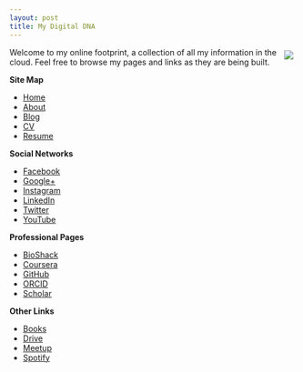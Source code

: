 ```yaml
---
layout: post
title: My Digital DNA
---
```


<img align="right" src="{{ site.baseurl }}/images/jekyll.png" style="margin:5px">Welcome to my online footprint, a collection of all my information in the cloud.  Feel free to browse my pages and links as they are being built.

**Site Map**

* <a href="{{ site.baseurl }}">Home</a>
* <a href="{{ site.baseurl }}/about">About</a>
* <a href="{{ site.baseurl }}/blog">Blog</a>
* <a href="{{ site.baseurl }}/cv">CV</a>
* <a href="{{ site.baseurl }}/resume">Resume</a>

**Social Networks**

* <a href="http://facebook.com/megdna" target="_blank">Facebook</a>
* <a href="http://google.com/+Megan8" target="_blank">Google+</a>
* <a href="http://instagram.com/megdna" target="_blank">Instagram</a>
* <a href="http://linkedin.com/in/megdna" target="_blank">LinkedIn</a>
* <a href="http://twitter.com/megdna" target="_blank">Twitter</a>
* <a href="http://youtube.com/megdna" target="_blank">YouTube</a>

**Professional Pages**

* <a href="http://bioshack.org" target="_blank">BioShack</a>
* <a href="http://coursera.org/account/accomplishments/specialization/WKZKD3R8QT6P" target="_blank">Coursera</a>
* <a href="http://github.com/megdna" target="_blank">GitHub</a>
* <a href="http://orcid.org/0000-0001-7737-5634" target="_blank">ORCID</a>
* <a href="http://scholar.google.com/citations?user=XyQXaocAAAAJ" target="_blank">Scholar</a>

**Other Links**

* <a href="http://google.com/books?uid=112842747224626688959" target="_blank">Books</a>
* <a href="http://drive.google.com/folderview?id=0B0yX9-65yPSFb1o3Zk1ZT2I3d2M" target="_blank">Drive</a>
* <a href="http://meetup.com/members/130984402" target="_blank">Meetup</a>
* <a href="http://play.spotify.com/user/meg.dna" target="_blank">Spotify</a>